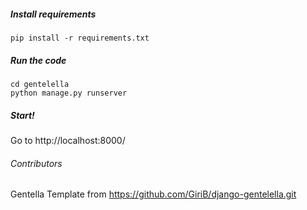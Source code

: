 ##### Install requirements 
    pip install -r requirements.txt

##### Run the code
    cd gentelella
    python manage.py runserver 
    
##### Start!
Go to http://localhost:8000/

###### Contributors
Gentella Template from https://github.com/GiriB/django-gentelella.git
